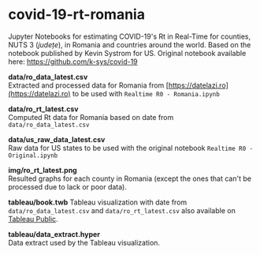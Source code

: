 # covid-19-rt-romania #

Jupyter Notebooks for estimating COVID-19's Rt in Real-Time for counties, NUTS 3 (*județe*), in Romania and countries around the world. Based on the notebook published by Kevin Systrom for US. Original notebook available here: https://github.com/k-sys/covid-19

**data/ro_data_latest.csv**  
Extracted and processed data for Romania from [https://datelazi.ro](https://datelazi.ro)  to be used with ```Realtime R0 - Romania.ipynb```

**data/ro_rt_latest.csv**  
Computed Rt data for Romania based on date from ```data/ro_data_latest.csv```

**data/us_raw_data_latest.csv**  
Raw data for US states to be used with the original notebook ```Realtime R0 - Original.ipynb```

**img/ro_rt_latest.png**  
Resulted graphs for each county in Romania (except the ones that can't be processed due to lack or poor data).

**tableau/book.twb**
Tableau visualization with date from ```data/ro_data_latest.csv``` and ```data/ro_rt_latest.csv``` also available on [Tableau Public](https://public.tableau.com/views/book_15874671877920/Romnia?:display_count=y&publish=yes&:origin=viz_share_link).  

**tableau/data_extract.hyper**  
Data extract used by the Tableau visualization.